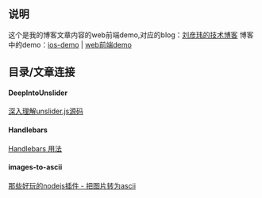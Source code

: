 ## 说明
这个是我的博客文章内容的web前端demo,对应的blog：[刘彦玮的技术博客](http://liuyanwei.jumppo.com/)
博客中的demo：[ios-demo](https://github.com/coolnameismy/demo) | [web前端demo](https://github.com/coolnameismy/demo-web)

## 目录/文章连接

#### DeepIntoUnslider
[深入理解unslider.js源码](http://liuyanwei.jumppo.com/2015/08/29/go-deep-into-unsilder.js.html)
 
#### Handlebars
[Handlebars 用法](http://liuyanwei.jumppo.com/2015/12/03/fe-js-handlebars.html)
 
#### images-to-ascii
[那些好玩的nodejs插件 - 把图片转为ascii](http://liuyanwei.jumppo.com/2015/12/31/playwith-imageToAscii.html)
 

